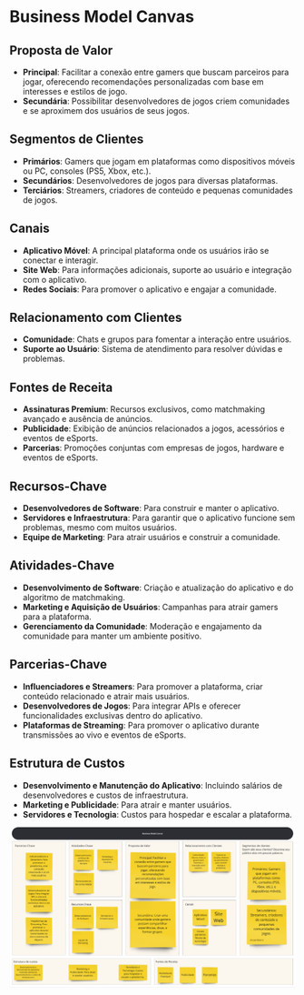 # Business Model Canvas

## Proposta de Valor

- **Principal**: Facilitar a conexão entre gamers que buscam parceiros para jogar, oferecendo recomendações personalizadas com base em interesses e estilos de jogo.
- **Secundária**: Possibilitar desenvolvedores de jogos criem comunidades e se aproximem dos usuários de seus jogos.

## Segmentos de Clientes

- **Primários**: Gamers que jogam em plataformas como dispositivos móveis ou PC, consoles (PS5, Xbox, etc.).
- **Secundários**: Desenvolvedores de jogos para diversas plataformas.
- **Terciários**: Streamers, criadores de conteúdo e pequenas comunidades de jogos.

## Canais

- **Aplicativo Móvel**: A principal plataforma onde os usuários irão se conectar e interagir.
- **Site Web**: Para informações adicionais, suporte ao usuário e integração com o aplicativo.
- **Redes Sociais**: Para promover o aplicativo e engajar a comunidade.

## Relacionamento com Clientes

- **Comunidade**: Chats e grupos para fomentar a interação entre usuários.
- **Suporte ao Usuário**: Sistema de atendimento para resolver dúvidas e problemas.

## Fontes de Receita

- **Assinaturas Premium**: Recursos exclusivos, como matchmaking avançado e ausência de anúncios.
- **Publicidade**: Exibição de anúncios relacionados a jogos, acessórios e eventos de eSports.
- **Parcerias**: Promoções conjuntas com empresas de jogos, hardware e eventos de eSports.

## Recursos-Chave

- **Desenvolvedores de Software**: Para construir e manter o aplicativo.
- **Servidores e Infraestrutura**: Para garantir que o aplicativo funcione sem problemas, mesmo com muitos usuários.
- **Equipe de Marketing**: Para atrair usuários e construir a comunidade.

## Atividades-Chave

- **Desenvolvimento de Software**: Criação e atualização do aplicativo e do algoritmo de matchmaking.
- **Marketing e Aquisição de Usuários**: Campanhas para atrair gamers para a plataforma.
- **Gerenciamento da Comunidade**: Moderação e engajamento da comunidade para manter um ambiente positivo.

## Parcerias-Chave

- **Influenciadores e Streamers**: Para promover a plataforma, criar conteúdo relacionado e atrair mais usuários.
- **Desenvolvedores de Jogos**: Para integrar APIs e oferecer funcionalidades exclusivas dentro do aplicativo.
- **Plataformas de Streaming**: Para promover o aplicativo durante transmissões ao vivo e eventos de eSports.

## Estrutura de Custos

- **Desenvolvimento e Manutenção do Aplicativo**: Incluindo salários de desenvolvedores e custos de infraestrutura.
- **Marketing e Publicidade**: Para atrair e manter usuários.
- **Servidores e Tecnologia**: Custos para hospedar e escalar a plataforma.

![Business Model Canvas](businessmodelcanvas.png)
